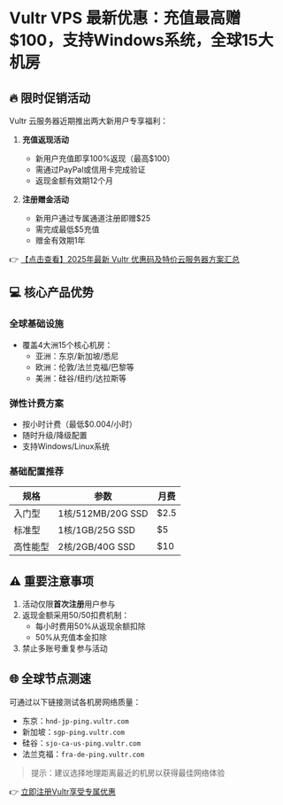 # Vultr VPS 最新优惠：充值最高赠$100，支持Windows系统，全球15大机房

## 🔥 限时促销活动

Vultr 云服务器近期推出两大新用户专享福利：

1. **充值返现活动**  
   - 新用户充值即享100%返现（最高$100）
   - 需通过PayPal或信用卡完成验证
   - 返现金额有效期12个月

2. **注册赠金活动**  
   - 新用户通过专属通道注册即赠$25
   - 需完成最低$5充值
   - 赠金有效期1年

👉 [【点击查看】2025年最新 Vultr 优惠码及特价云服务器方案汇总](https://bit.ly/VuLtr)

## 💻 核心产品优势

### 全球基础设施
- 覆盖4大洲15个核心机房：
  - 亚洲：东京/新加坡/悉尼
  - 欧洲：伦敦/法兰克福/巴黎等
  - 美洲：硅谷/纽约/达拉斯等

### 弹性计费方案
- 按小时计费（最低$0.004/小时）
- 随时升级/降级配置
- 支持Windows/Linux系统

### 基础配置推荐
| 规格       | 参数               | 月费   |
|------------|--------------------|--------|
| 入门型     | 1核/512MB/20G SSD  | $2.5   |
| 标准型     | 1核/1GB/25G SSD    | $5     |
| 高性能型   | 2核/2GB/40G SSD    | $10    |

## ⚠️ 重要注意事项
1. 活动仅限**首次注册**用户参与
2. 返现金额采用50/50扣费机制：
   - 每小时费用50%从返现余额扣除
   - 50%从充值本金扣除
3. 禁止多账号重复参与活动

## 🌐 全球节点测速
可通过以下链接测试各机房网络质量：
- 东京：`hnd-jp-ping.vultr.com`
- 新加坡：`sgp-ping.vultr.com`
- 硅谷：`sjo-ca-us-ping.vultr.com`
- 法兰克福：`fra-de-ping.vultr.com`

> 提示：建议选择地理距离最近的机房以获得最佳网络体验

👉 [立即注册Vultr享受专属优惠](https://bit.ly/VuLtr)